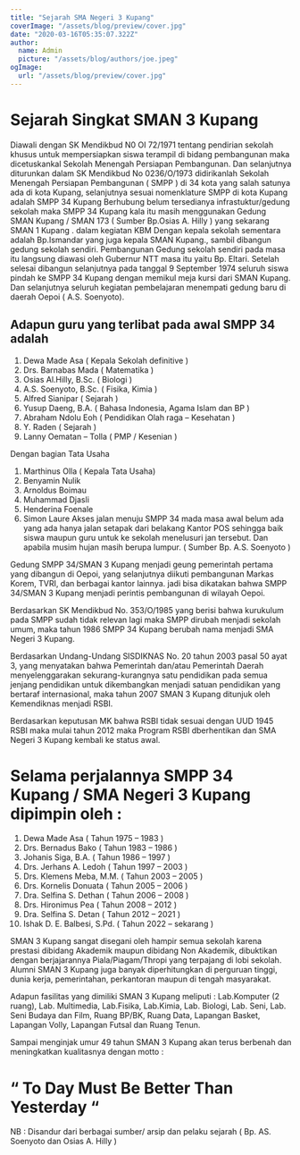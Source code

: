 ```yaml
---
title: "Sejarah SMA Negeri 3 Kupang"
coverImage: "/assets/blog/preview/cover.jpg"
date: "2020-03-16T05:35:07.322Z"
author:
  name: Admin
  picture: "/assets/blog/authors/joe.jpeg"
ogImage:
  url: "/assets/blog/preview/cover.jpg"
---
```


# Sejarah Singkat SMAN 3 Kupang
Diawali dengan SK Mendikbud N0 OI 72/1971 tentang pendirian sekolah khusus untuk mempersiapkan siswa terampil di bidang pembangunan maka dicetuskankal Sekolah Menengah Persiapan Pembangunan. Dan selanjutnya diturunkan dalam SK Mendikbud No 0236/O/1973 didirikanlah Sekolah Menengah Persiapan Pembangunan ( SMPP ) di 34 kota yang  salah satunya  ada di kota Kupang, selanjutnya sesuai nomenklature SMPP di kota Kupang adalah SMPP 34 Kupang 
Berhubung belum tersedianya infrastuktur/gedung sekolah maka SMPP 34 Kupang kala itu masih menggunakan Gedung SMAN  Kupang / SMAN 173 ( Sumber Bp.Osias A. Hilly ) yang sekarang SMAN 1 Kupang . dalam kegiatan KBM Dengan kepala sekolah sementara adalah Bp.Ismandar yang juga kepala SMAN Kupang., sambil dibangun gedung sekolah sendiri. 
Pembangunan Gedung sekolah sendiri pada masa itu langsung diawasi oleh Gubernur NTT masa itu yaitu Bp. Eltari.
Setelah selesai dibangun selanjutnya pada tanggal 9 September 1974 seluruh siswa pindah ke SMPP 34 Kupang dengan memikul meja kursi dari SMAN Kupang. Dan selanjutnya seluruh kegiatan pembelajaran menempati gedung baru di daerah Oepoi ( A.S. Soenyoto). 


## Adapun guru yang terlibat pada awal SMPP 34 adalah

1.	Dewa Made Asa	( Kepala Sekolah definitive )
2.	Drs. Barnabas Mada	( Matematika )
3.	Osias Al.Hilly, B.Sc.	( Biologi )
4.	A.S. Soenyoto, B.Sc.	( Fisika, Kimia )
5.	Alfred Sianipar		( Sejarah )
6.	Yusup Daeng, B.A.	( Bahasa Indonesia, Agama Islam dan BP )
7.	Abraham Ndolu Eoh	( Pendidikan Olah raga – Kesehatan )
8.	Y. Raden		( Sejarah )
9.	Lanny Oematan – Tolla	( PMP / Kesenian )

Dengan bagian Tata Usaha
1.	Marthinus Olla		( Kepala Tata Usaha)
2.	Benyamin Nulik
3.	Arnoldus Boimau
4.	Muhammad Djasli
5.	Henderina Foenale
6.	Simon Laure
Akses jalan menuju SMPP 34 mada masa awal belum ada yang ada hanya jalan setapak dari belakang Kantor POS sehingga baik siswa maupun guru untuk ke sekolah menelusuri jan tersebut. Dan apabila musim hujan masih berupa lumpur. ( Sumber Bp. A.S. Soenyoto )

Gedung SMPP 34/SMAN 3 Kupang menjadi geung pemerintah pertama yang dibangun di Oepoi, yang selanjutnya diikuti pembangunan Markas Korem, TVRI, dan berbagai kantor lainnya. jadi bisa dikatakan bahwa SMPP 34/SMAN 3 Kupang menjadi perintis pembangunan di wilayah Oepoi.

Berdasarkan SK Mendikbud No. 353/O/1985 yang berisi bahwa kurukulum pada SMPP sudah tidak relevan lagi maka SMPP dirubah menjadi sekolah umum, maka tahun 1986 SMPP 34 Kupang berubah nama menjadi SMA Negeri 3 Kupang.

Berdasarkan Undang-Undang SISDIKNAS No. 20 tahun 2003 pasal 50 ayat 3, yang menyatakan bahwa Pemerintah dan/atau Pemerintah Daerah menyelenggarakan sekurang-kurangnya satu pendidikan pada semua jenjang pendidikan untuk dikembangkan menjadi satuan pendidikan yang bertaraf internasional, maka tahun 2007 SMAN 3 Kupang ditunjuk oleh Kemendiknas menjadi RSBI.

Berdasarkan keputusan MK bahwa RSBI tidak sesuai dengan UUD 1945 RSBI maka mulai tahun 2012 maka Program RSBI dberhentikan dan SMA Negeri 3 Kupang kembali ke status awal.


# Selama perjalannya SMPP 34 Kupang / SMA Negeri 3 Kupang dipimpin oleh :

1.	Dewa Made Asa			( Tahun 1975 – 1983 )
2.	Drs. Bernadus Bako			( Tahun 1983 – 1986 )
3.	Johanis Siga, B.A.			( Tahun 1986 – 1997 ) 
4.	Drs. Jerhans A. Ledoh			( Tahun 1997 – 2003 )
5.	Drs. Klemens Meba, M.M.		( Tahun 2003 – 2005 ) 
6.	Drs. Kornelis Donuata			( Tahun 2005 – 2006 )
7.	Dra. Selfina S. Dethan			( Tahun 2006 – 2008 )
8.	Drs. Hironimus Pea			( Tahun 2008 – 2012 )
9.	Dra. Selfina S. Detan			( Tahun 2012 – 2021 )
10.	Ishak D. E. Balbesi, S.Pd.		( Tahun 2022 – sekarang )

SMAN 3 Kupang sangat disegani oleh hampir semua sekolah karena prestasi dibidang Akademik maupun dibidang Non Akademik, dibuktikan dengan berjajarannya Piala/Piagam/Thropi yang terpajang di lobi sekolah.
Alumni SMAN 3 Kupang juga banyak diperhitungkan di perguruan tinggi, dunia kerja, pemerintahan, perkantoran maupun di tengah masyarakat.

Adapun fasilitas yang dimiliki SMAN 3 Kupang meliputi : Lab.Komputer (2 ruang), Lab. Multimedia, Lab.Fisika, Lab.Kimia, Lab. Biologi, Lab. Seni, Lab. Seni Budaya dan Film, Ruang BP/BK, Ruang Data,  Lapangan Basket, Lapangan Volly, Lapangan Futsal dan Ruang Tenun.

Sampai menginjak umur 49 tahun SMAN 3 Kupang akan terus berbenah dan meningkatkan kualitasnya dengan motto : 

# “ To Day Must Be Better Than Yesterday “

NB : Disandur dari berbagai sumber/ arsip dan pelaku sejarah ( Bp. AS. Soenyoto dan Osias A. Hilly )
